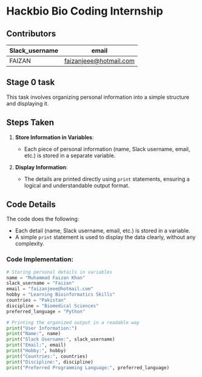 # Hackbio Bio Coding Internship

## Contributors

Slack_username | email 
---------|----------|
 FAIZAN | faizanjeee@hotmail.com|

## Stage 0 task

This task involves organizing personal information into a simple structure and displaying it.

## Steps Taken

1. **Store Information in Variables**:
   - Each piece of personal information (name, Slack username, email, etc.) is stored in a separate variable.

2. **Display Information**:
   - The details are printed directly using `print` statements, ensuring a logical and understandable output format.

## Code Details

The code does the following:
- Each detail (name, Slack username, email, etc.) is stored in a variable.
- A simple `print` statement is used to display the data clearly, without any complexity.

### Code Implementation:

```python
# Storing personal details in variables
name = "Muhammad Faizan Khan"
slack_username = "Faizan"
email = "faizanjeee@hotmail.com"
hobby = "Learning Bioinformatics Skills"
countries = "Pakistan"
discipline = "Biomedical Sciences"
preferred_language = "Python"

# Printing the organized output in a readable way
print("User Information:")
print("Name:", name)
print("Slack Username:", slack_username)
print("Email:", email)
print("Hobby:", hobby)
print("Countries:", countries)
print("Discipline:", discipline)
print("Preferred Programming Language:", preferred_language)
